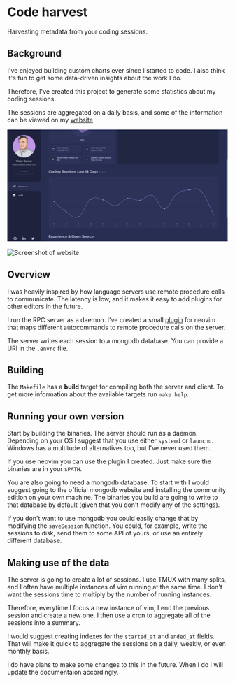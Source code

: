 # Code harvest
Harvesting metadata from your coding sessions.

## Background
I've enjoyed building custom charts ever since I started to code. I also think
it's fun to get some data-driven insights about the work I do.

Therefore, I've created this project to generate some statistics about my
coding sessions.

The sessions are aggregated on a daily basis, and some of the information can
be viewed on my [website][1]

![Screenshot of website][2]

![Screenshot of website][3]

## Overview
I was heavily inspired by how language servers use remote procedure calls to
communicate. The latency is low, and it makes it easy to add plugins for other
editors in the future.

I run the RPC server as a daemon. I've created a small [plugin][4] for neovim
that maps different autocommands to remote procedure calls on the server.

The server writes each session to a mongodb database. You can provide a URI in
the `.envrc` file.

## Building
The `Makefile` has a **build** target for compiling both the server and client.
To get more information about the available targets run `make help`.

## Running your own version
Start by building the binaries. The server should run as a daemon. Depending on
your OS I suggest that you use either `systemd` or `launchd`. Windows has a
multitude of alternatives too, but I've never used them.

If you use neovim you can use the plugin I created. Just make sure the binaries
are in your `$PATH`.

You are also going to need a mongodb database. To start with I would suggest
going to the official mongodb website and installing the community edition on
your own machine. The binaries you build are going to write to that database by
default (given that you don't modify any of the settings).

If you don't want to use mongodb you could easily change that by modifying the
`saveSession` function. You could, for example, write the sessions to disk, send
them to some API of yours, or use an entirely different database.

## Making use of the data
The server is going to create a lot of sessions. I use TMUX with many splits,
and I often have multiple instances of vim running at the same time. I don't
want the sessions time to multiply by the number of running instances.

Therefore, everytime I focus a new instance of vim, I end the previous session
and create a new one. I then use a cron to aggregate all of the sessions into
a summary.

I would suggest creating indexes for the `started_at` and `ended_at` fields.
That will make it quick to aggregate the sessions on a daily, weekly, or even
monthly basis.

I do have plans to make some changes to this in the future. When I do I will
update the documentaion accordingly.

[1]: https://conner.dev
[2]: ./screenshots/website2.png
[3]: ./screenshots/website3.png
[4]: https://github.com/creativecreature/vim-code-harvest
